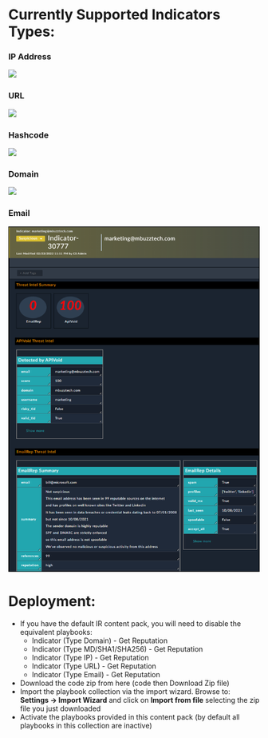 # Currently Supported Indicators Types:

### IP Address

![](media/ip_indicator.png)

### URL

![](media/url_indicator.png)

### Hashcode

![](media/hash_indicator.png)

### Domain

![](media/domain_indicator.png)

### Email

![](media/email_indicator.png)

# Deployment:

- If you have the default IR content pack, you will need to disable the equivalent playbooks:
    - Indicator (Type Domain) - Get Reputation
    - Indicator (Type MD/SHA1/SHA256) - Get Reputation
    - Indicator (Type IP) - Get Reputation
    - Indicator (Type URL) - Get Reputation
    - Indicator (Type Email) - Get Reputation
- Download the code zip from here (code then Download Zip file)
- Import the playbook collection via the import wizard. Browse to: **Settings -> Import Wizard** and click on **Import from file** selecting the zip file you just downloaded
- Activate the playbooks provided in this content pack (by default all playbooks in this collection are inactive)
